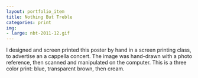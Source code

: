 ```yaml
---
layout: portfolio_item
title: Nothing But Treble
categories: print
img:
- large: nbt-2011-12.gif
---
```


I designed and screen printed this poster by hand in a screen printing class, to advertise an a cappella concert. The image was hand-drawn with a photo reference, then scanned and manipulated on the computer. This is a three color print: blue, transparent brown, then cream.
